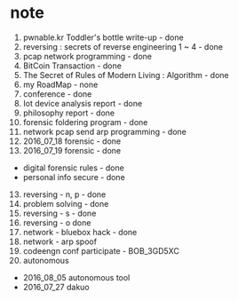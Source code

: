 # note

1. pwnable.kr Toddler's bottle write-up - done
2. reversing : secrets of reverse engineering 1 ~ 4 - done
2. pcap network programming - done
3. BitCoin Transaction - done
4. The Secret of Rules of Modern Living : Algorithm - done
5. my RoadMap - none
6. conference - done
7. Iot device analysis report - done
8. philosophy report - done
9. forensic foldering program - done
10. network pcap send arp programming - done
11. 2016_07_18 forensic - done
12. 2016_07_19 forensic - done
  - digital forensic rules - done
  - personal info secure - done
13. reversing - n, p - done
14. problem solving - done
15. reversing - s - done
16. reversing - o done
17. network - bluebox hack - done
18. network - arp spoof
19. codeengn conf participate - BOB_3GD5XC
20. autonomous
  - 2016_08_05 autonomous tool
  - 2016_07_27 dakuo
